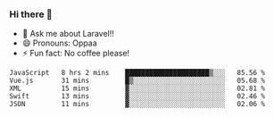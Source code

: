 ### Hi there 👋

<!--
**reubenwedson/reubenwedson** is a ✨ _special_ ✨ repository because its `README.md` (this file) appears on your GitHub profile.
Here are some ideas to get you started:
- 📫 How to reach me: 
- 🔭 I’m currently working on awesome talent app
- 🌱 I’m currently learning extreme Vue js technical stuffs
- 👯 I’m looking to collaborate on start ups challenges
- 🤔 I’m looking for help with time
-->
- 💬 Ask me about Laravel!!
- 😄 Pronouns: Oppaa
- ⚡ Fun fact: No coffee please!

<!--START_SECTION:waka-->
```text
JavaScript   8 hrs 2 mins    █████████████████████▒░░░   85.56 % 
Vue.js       31 mins         █▒░░░░░░░░░░░░░░░░░░░░░░░   05.68 % 
XML          15 mins         ▓░░░░░░░░░░░░░░░░░░░░░░░░   02.81 % 
Swift        13 mins         ▓░░░░░░░░░░░░░░░░░░░░░░░░   02.46 % 
JSON         11 mins         ▓░░░░░░░░░░░░░░░░░░░░░░░░   02.06 % 
```
<!--END_SECTION:waka-->
